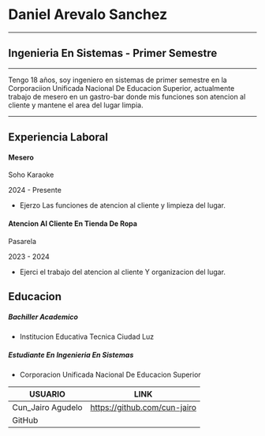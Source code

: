 # Daniel Arevalo Sanchez
------------------------------------------------------------------------------

 ## Ingenieria En Sistemas - Primer Semestre
 -----------------------------------------------------------------------------
 Tengo 18 años, soy ingeniero en sistemas de primer semestre en la Corporaciion Unificada Nacional De Educacion Superior, actualmente trabajo de mesero en un gastro-bar donde mis funciones son atencion al cliente y mantene el area del lugar limpia.

------------------------------------------------------------------------------
## Experiencia Laboral
#### Mesero

Soho Karaoke

2024 - Presente 

- Ejerzo Las funciones de atencion al cliente y limpieza del lugar.

#### Atencion Al Cliente En Tienda De Ropa

Pasarela

2023 - 2024

- Ejerci  el trabajo del atencion al cliente Y organizacion del lugar.

## Educacion 
##### Bachiller Academico 
- Institucion Educativa Tecnica Ciudad Luz

##### Estudiante En Ingenieria En Sistemas
- Corporacion Unificada Nacional De Educacion Superior

| USUARIO  |LINK  |
| ------ | ------ |
| Cun_Jairo Agudelo | https://github.com/cun-jairo |
| GitHub |  |

